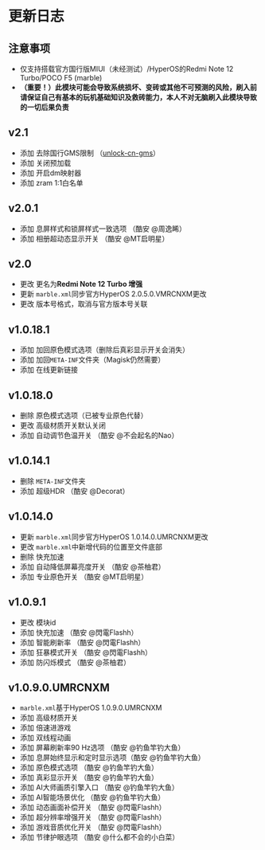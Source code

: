 # 更新日志

## 注意事项
- 仅支持搭载官方国行版MIUI（未经测试）/HyperOS的Redmi Note 12 Turbo/POCO F5 (marble)
- **（重要！）此模块可能会导致系统损坏、变砖或其他不可预测的风险，刷入前请保证自己有基本的玩机基础知识及救砖能力，本人不对无脑刷入此模块导致的一切后果负责**

## v2.1
- 添加 去除国行GMS限制 （[unlock-cn-gms](https://github.com/fei-ke/unlock-cn-gms)）
- 添加 关闭预加载
- 添加 开启dm映射器
- 添加 zram 1:1白名单

## v2.0.1
- 添加 息屏样式和锁屏样式一致选项 （酷安 @周逸睎）
- 添加 相册超动态显示开关 （酷安 @MT启明星）

## v2.0
- 更改 更名为**Redmi Note 12 Turbo 增强**
- 更新 `marble.xml`同步官方HyperOS 2.0.5.0.VMRCNXM更改
- 更改 版本号格式，取消与官方版本号关联

## v1.0.18.1
- 添加 加回原色模式选项（删除后真彩显示开关会消失）
- 添加 加回`META-INF`文件夹（Magisk仍然需要）
- 添加 在线更新链接

## v1.0.18.0
- 删除 原色模式选项（已被专业原色代替）
- 更改 高级材质开关默认关闭
- 添加 自动调节色温开关 （酷安 @不会起名的Nao）

## v1.0.14.1
- 删除 `META-INF`文件夹
- 添加 超级HDR （酷安 @Decorat）

## v1.0.14.0
- 更新 `marble.xml`同步官方HyperOS 1.0.14.0.UMRCNXM更改
- 更改 `marble.xml`中新增代码的位置至文件底部
- 删除 快充加速
- 添加 自动降低屏幕亮度开关 （酷安 @茶柚君）
- 添加 专业原色开关 （酷安 @MT启明星）

## v1.0.9.1
- 更改 模块id
- 添加 快充加速 （酷安 @閃電Flashh）
- 添加 智能刷新率 （酷安 @閃電Flashh）
- 添加 狂暴模式开关 （酷安 @閃電Flashh）
- 添加 防闪烁模式 （酷安 @茶柚君）

## v1.0.9.0.UMRCNXM
- `marble.xml`基于HyperOS 1.0.9.0.UMRCNXM
- 添加 高级材质开关
- 添加 倍速进游戏
- 添加 双线程动画
- 添加 屏幕刷新率90 Hz选项 （酷安 @钓鱼竿钓大鱼）
- 添加 息屏始终显示和定时显示选项（酷安 @钓鱼竿钓大鱼）
- 添加 原色模式选项 （酷安 @钓鱼竿钓大鱼）
- 添加 真彩显示开关 （酷安 @钓鱼竿钓大鱼）
- 添加 AI大师画质引擎入口 （酷安 @钓鱼竿钓大鱼）
- 添加 AI智能场景优化 （酷安 @钓鱼竿钓大鱼）
- 添加 动态画面补偿开关 （酷安 @閃電Flashh）
- 添加 超分辨率增强开关 （酷安 @閃電Flashh）
- 添加 游戏音质优化开关 （酷安 @閃電Flashh）
- 添加 节律护眼选项 （酷安 @什么都不会的小白菜）